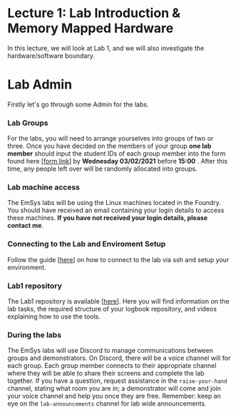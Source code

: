 # Lecture 1: Lab Introduction & Memory Mapped Hardware 
In this lecture, we will look at Lab 1, and we will also investigate the hardware/software boundary.

# Lab Admin
Firstly let's go through some Admin for the labs.

### Lab Groups 
For the labs, you will need to arrange yourselves into groups of two or three. Once you have decided on the members of your group __one lab member__ should input the student IDs of each group member into the form found here [[form link](https://forms.office.com/Pages/ResponsePage.aspx?id=LrXKu76f1kOi859mxD3yaGURemXIkvJEi0OJyB0IdsxUNDNPUVFHWFdZSVFQMUhTTTNTRDRBSjBRNi4u)] by __Wednesday 03/02/2021__ before __15:00__ . After this time, any people left over will be randomly allocated into groups.

### Lab machine access
The EmSys labs will be using the Linux machines located in the Foundry. You should have received an email containing your login details to access these machines. __If you have not received your login details, please contact me__.

### Connecting to the Lab and Enviroment Setup 
Follow the guide [[here](https://github.com/STFleming/EmSys_labSetup)] on how to connect to the lab via ssh and setup your environment. 

### Lab1 repository
The Lab1 repository is available [[here](https://github.com/STFleming/EmSys_Lab1)]. Here you will find information on the lab tasks, the required structure of your logbook repository, and videos explaining how to use the tools.

### During the labs
The EmSys labs will use Discord to manage communications between groups and demonstrators. On Discord, there will be a voice channel will for each group. Each group member connects to their appropriate channel where they will be able to share their screens and complete the lab together. If you have a question, request assistance in the ``raise-your-hand`` channel, stating what room you are in; a demonstrator will come and join your voice channel and help you once they are free. Remember:  keep an eye on the ``lab-announcements`` channel for lab wide announcements.



